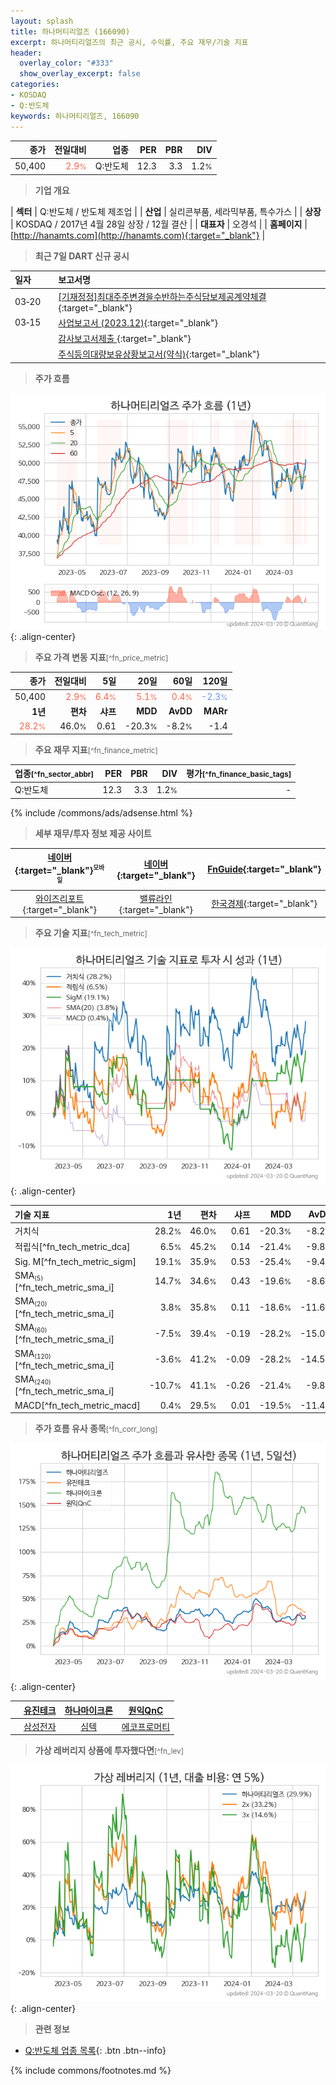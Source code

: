 ```yaml
---
layout: splash
title: 하나머티리얼즈 (166090)
excerpt: 하나머티리얼즈의 최근 공시, 수익률, 주요 재무/기술 지표
header:
  overlay_color: "#333"
  show_overlay_excerpt: false
categories:
- KOSDAQ
- Q:반도체
keywords: 하나머티리얼즈, 166090
---
```


| **종가** | **전일대비** | **업종** | **PER** | **PBR** | **DIV** |
| -------: | -----------: | -------: | ------: | ------: | ------: |
| 50,400 | <span style="color: tomato">2.9<small>%</small></span> | Q:반도체 | 12.3 | 3.3 | 1.2<small>%</small> |

<!-- more -->


> **기업 개요**<a id="company"></a>

| <span style="white-space:nowrap;">**섹터**</span> | Q:반도체 / 반도체 제조업 |
| <span style="white-space:nowrap;">**산업**</span> | 실리콘부품, 세라믹부품, 특수가스 |
| <span style="white-space:nowrap;">**상장**</span> | KOSDAQ / 2017년 4월 28일 상장 / 12월 결산 |
| <span style="white-space:nowrap;">**대표자**</span> | 오경석 |
| <span style="white-space:nowrap;">**홈페이지**</span> | [http://hanamts.com](http://hanamts.com){:target="_blank"} |


> **최근 7일 DART 신규 공시**<a id="dart"></a>

| **일자** |      | **보고서명** |
| :------- | :--- | :----------- |
| 03&#x2011;20 | | [[기재정정]최대주주변경을수반하는주식담보제공계약체결              ](https://dart.fss.or.kr/dsaf001/main.do?rcpNo=20240320901594){:target="_blank"} |
| 03&#x2011;15 | | [사업보고서 (2023.12)](https://dart.fss.or.kr/dsaf001/main.do?rcpNo=20240315000450){:target="_blank"} |
|  | | [감사보고서제출              ](https://dart.fss.or.kr/dsaf001/main.do?rcpNo=20240315900482){:target="_blank"} |
|  | | [주식등의대량보유상황보고서(약식)](https://dart.fss.or.kr/dsaf001/main.do?rcpNo=20240315000064){:target="_blank"} |


> **주가 흐름**<a id="price"></a>

![166090](/stock/images/166090.png){: .align-center}


> **주요 가격 변동 지표**<small>[^fn_price_metric]</small>

| **종가** | **전일대비** | **5일** | **20일** | **60일** | **120일** |
| -------: | -----------: | ------: | -------: | -------: | --------: |
| 50,400 | <span style="color: tomato">2.9<small>%</small></span> | <span style="color: tomato">6.4<small>%</small></span> | <span style="color: tomato">5.1<small>%</small></span> | <span style="color: tomato">0.4<small>%</small></span> | <span style="color: cornflowerblue">-2.3<small>%</small></span> |
| **1년** | **편차** | **샤프** | **MDD** | **AvDD** | **MARr** |
| <span style="color: tomato">28.2<small>%</small></span> | 46.0<small>%</small> | 0.61 | -20.3<small>%</small> | -8.2<small>%</small> | -1.4 |


> **주요 재무 지표**<small>[^fn_finance_metric]</small>

| **업종**<small>[^fn_sector_abbr]</small> | **PER** | **PBR** | **DIV** | **평가**<small>[^fn_finance_basic_tags]</small> |
| :--------------------------------------- | ------: | ------: | ------: | ----------------------------------------------: |
| Q:반도체 | 12.3 | 3.3 | 1.2<small>%</small> | - |



{% include /commons/ads/adsense.html %}

> **세부 재무/투자 정보 제공 사이트**

| [네이버](https://m.stock.naver.com/domestic/stock/166090/finance/summary){:target="_blank"}<sup><small>모바일</small></sup> | [네이버](https://finance.naver.com/item/coinfo.naver?code=166090){:target="_blank"} | [FnGuide](https://comp.fnguide.com/SVO2/ASP/SVD_Invest.asp?gicode=A166090&MenuYn=Y){:target="_blank"} |
| :---: | :---: | :---: |
| [와이즈리포트](https://comp.wisereport.co.kr/company/c1040001.aspx?cmp_cd=166090){:target="_blank"} | [밸류라인](https://www.valueline.co.kr/finance/summary/166090){:target="_blank"} | [한국경제](https://markets.hankyung.com/stock/166090/financial-summary){:target="_blank"} |


> **주요 기술 지표**<small>[^fn_tech_metric]</small>


![166090](/stock/images/166090_tech.png){: .align-center}

| **기술 지표** | **1년** | **편차** | **샤프** | **MDD** | **AvDD** |
| :------------ | ------: | -----------: | -------: | ------: | -------: |
| 거치식 | 28.2<small>%</small> | 46.0<small>%</small> | 0.61 | -20.3<small>%</small> | -8.2<small>%</small> |
| 적립식[^fn_tech_metric_dca] | 6.5<small>%</small> | 45.2<small>%</small> | 0.14 | -21.4<small>%</small> | -9.8<small>%</small> |
| Sig. M[^fn_tech_metric_sigm] | 19.1<small>%</small> | 35.9<small>%</small> | 0.53 | -25.4<small>%</small> | -9.4<small>%</small> |
| SMA<small><sub>(5)</sub></small>[^fn_tech_metric_sma_i] | 14.7<small>%</small> | 34.6<small>%</small> | 0.43 | -19.6<small>%</small> | -8.6<small>%</small> |
| SMA<small><sub>(20)</sub></small>[^fn_tech_metric_sma_i] | 3.8<small>%</small> | 35.8<small>%</small> | 0.11 | -18.6<small>%</small> | -11.6<small>%</small> |
| SMA<small><sub>(60)</sub></small>[^fn_tech_metric_sma_i] | -7.5<small>%</small> | 39.4<small>%</small> | -0.19 | -28.2<small>%</small> | -15.0<small>%</small> |
| SMA<small><sub>(120)</sub></small>[^fn_tech_metric_sma_i] | -3.6<small>%</small> | 41.2<small>%</small> | -0.09 | -28.2<small>%</small> | -14.5<small>%</small> |
| SMA<small><sub>(240)</sub></small>[^fn_tech_metric_sma_i] | -10.7<small>%</small> | 41.1<small>%</small> | -0.26 | -21.4<small>%</small> | -9.8<small>%</small> |
| MACD[^fn_tech_metric_macd] | 0.4<small>%</small> | 29.5<small>%</small> | 0.01 | -19.5<small>%</small> | -11.4<small>%</small> |


> **주가 흐름 유사 종목**<a id="corr"></a><small>[^fn_corr_long]</small>

![166090](/stock/images/166090_corr.png){: .align-center}

|       | [유진테크](/084370/) | [하나마이크론](/067310/) | [원익QnC](/074600/) |
| :---: | :------------------------------------: | :------------------------------------: | :------------------------------------: |
|       | [삼성전자](/005930/) | [심텍](/222800/) | [에코프로머티](/450080/) |


> **가상 레버리지 상품에 투자했다면**<a id="2x"></a><small>[^fn_lev]</small>

![166090](/stock/images/166090_2x.png){: .align-center}


> **관련 정보**

- [Q:반도체 업종 목록](/stats/sector/kosdaq_업종_반도체_종목/){: .btn .btn--info}

{% include commons/footnotes.md %}